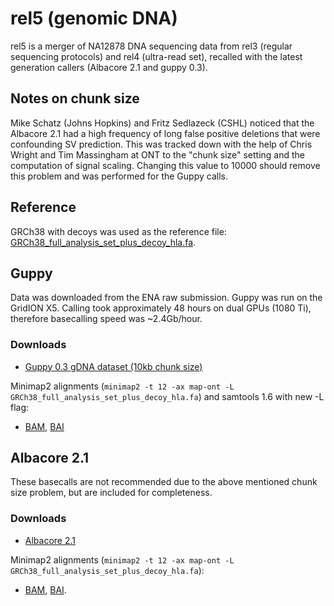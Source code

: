 # rel5 (genomic DNA)

rel5 is a merger of NA12878 DNA sequencing data from rel3 (regular sequencing protocols) and rel4 (ultra-read set), recalled with the latest generation callers (Albacore 2.1 and guppy 0.3).

## Notes on chunk size

Mike Schatz (Johns Hopkins) and Fritz Sedlazeck (CSHL) noticed that the Albacore 2.1 had a high frequency of long false positive deletions that were confounding SV prediction.  This was tracked down with the help of Chris Wright and Tim Massingham at ONT to the "chunk size" setting and the computation of signal scaling. Changing this value to 10000 should remove this problem and was performed for the Guppy calls.


## Reference

GRCh38 with decoys was used as the reference file: [GRCh38_full_analysis_set_plus_decoy_hla.fa](ftp://ftp.1000genomes.ebi.ac.uk/vol1/ftp/technical/reference/GRCh38_reference_genome/GRCh38_full_analysis_set_plus_decoy_hla.fa).


## Guppy

Data was downloaded from the ENA raw submission. Guppy was run on the GridION X5. Calling took approximately 48 hours on dual GPUs (1080 Ti), therefore basecalling speed was ~2.4Gb/hour.

### Downloads

   - <a href="https://s3.amazonaws.com/nanopore-human-wgs/rel5-guppy-0.3.0-chunk10k.fastq.gz">Guppy 0.3 gDNA dataset (10kb chunk size)</a>

Minimap2 alignments (``minimap2 -t 12 -ax map-ont -L GRCh38_full_analysis_set_plus_decoy_hla.fa``) and samtools 1.6 with new -L flag:

   - <a href="https://s3.amazonaws.com/nanopore-human-wgs/rel5-guppy-0.3.0-chunk10k.sorted.bam">BAM</a>, <a href="https://s3.amazonaws.com/nanopore-human-wgs/rel5-guppy-0.3.0-chunk10k.sorted.bam.bai">BAI</a>

## Albacore 2.1

These basecalls are not recommended due to the above mentioned chunk size problem, but are
included for completeness.

### Downloads

   - <a href="http://s3.amazonaws.com/NA12878-Albacore2.1.fastq.gz">Albacore 2.1</a>

Minimap2 alignments (``minimap2 -t 12 -ax map-ont -L GRCh38_full_analysis_set_plus_decoy_hla.fa``):

   - <a href="http://s3.amazonaws.com/nanopore-human-wgs/NA12878-Albacore2.1.sorted.bam">BAM</a>, <a href="http://s3.amazonaws.com/nanopore-human-wgs/NA12878-Albacore2.1.sorted.bam.bai">BAI</a>.


